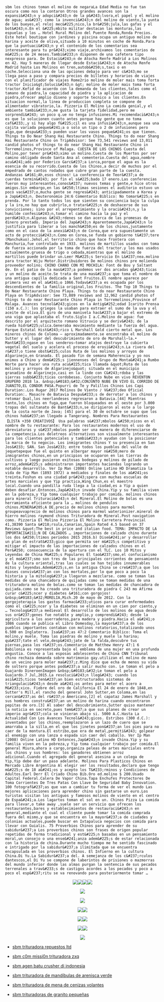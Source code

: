
```
sbm los chinos toman el molino de negaraLa Edad Media no fue tan oscura como nos la contaron Otros grandes avances son la expansi&#243;n y adopci&#243;n de la p&#243;lvora,el papel y el molino de agua; as&#237; como la invenci&#243;n del molino de viento,la yunta de los bueyes,el reloj mec&#225;nico,la br&#250;jula,las gafas y el bot&#243;n.En el &#225;mbito militar destacan las monturas,las espuelas y los … Hotel Rural Molino del Puente Ronda,Ronda Precios. Este hotel boutique con jardines y piscina ocupa un antiguo molino de harina y aceite de oliva,situado a 10 minutos en coche de Ronda.Para que la puntuaci&#243;n y el contenido de los comentarios sea interesante para tu pr&#243;ximo viaje,archivamos los comentarios de m&#225;s de 24 meses.Tambi&#233;n disponen de una cafetera tipo nexpresso para. De Estaci&#243;n de Atocha Renfe Madrid a Los Molinos en 42. Hay 5 maneras de llegar desde Estaci&#243;n de Atocha Renfe Madrid hasta Los Molinos en tren,autob&#250;s,taxi o en coche.Selecciona una de las opciones debajo para ver c&#243;mo se llega paso a paso y compara precios de billetes y horarios de viajes con el planificador de viajes Rome2rio molino de moler mais toma forta tractor Inicio&gt;Soluci&#243;n &gt; molino de moler mais toma forta tractor.Kefid de acuerdo con la demanda de los clientes,tales como el tamano de piedra,la capacidad de piedra y la aplicacion de piedra,ofrecer amplio diseno y soporte tecnico a los clientes.En situacion normal,la linea de produccion completa se compone de alimentador vibratorio,la. Pizzeria El Molino La comida genial,y el ambiente tambi&#233;n,me gusta la tarjeta fidelidad,pero me sorprendi&#243; un poco q.ue no tenga infusiones.Mi recomendaci&#243;n es que lo solucionen cuanto antes porque hay gente que no toma caf&#233;,y si hay algo f&#225;cil es una infusi&#243;n,aunque sea una cajita variada peque&#241;a o solo un tipo o 2 de infusiones pero algo,que despu&#233;s pueden usar los vasos peque&#241;os que tienen. Things to Do Near Shang Hai Restaurante Chino. Things to do near Shang Hai Restaurante Chino on TripAdvisor: See 73,541 reviews and 13,011 candid photos of things to do near Shang Hai Restaurante Chino in Torremolinos,Province of Malaga. CUESTA DE LOS CHINOS Cuesta del Molino,por tener pr&#243;ximo un molino.Cuesta de los Muertos por ser camino obligado desde Santa Ana al cementerio.Cuesta del agua,nombre acu&#241;ado por Federico Garc&#237;a Lorca,porque el agua es la esencia de su recorrido.Cuesta de los Chinos,a decir de muchos por el empedrado de cantos rodados que cubre gran parte de la cuesta. Andanzas &#161;Ah,esos chinos! La conferencia de Teor&#237;a de cuerdas termin&#243; por fin el s&#225;bado 17 enero.Las conferencias fueron muy interesantes,conoc&#237; nuevos temas y gente,e hice otros amigos.Sin embargo,en las &#250;ltimas sesiones el auditorio estuvo un poco vac&#237;o,mucha gente se regres&#243; anticipadamente a Korea y a Jap&#243;n. Deuteronomio 24:6 Comentario Biblico: No tomar&#225;s en prenda. Por lo tanto todos los que sienten su conciencia bajo la culpa y la ira,no hay que cubrirlo,o tratar&#225;n de deshacerse de sus convicciones; sino por el arrepentimiento y la oraci&#243;n,y la humilde confesi&#243;n,tomar el camino hacia la paz y el perd&#243;n.Algunas &#243;rdenes se dan acerca de las promesas de dinero prestado. Imperio del Jap&#243;n Aparentemente,Jap&#243;n lo justifica para liberar a los manch&#250;es de los chinos,justamente como en el caso de la anexi&#243;n de Corea,que era supuestamente un acto de protecci&#243;n.Como en Corea,se funda un gobierno t&#237;tere (Manchukuo).Jehol,el territorio chino que hace frontera con Manchuria,fue controlado en 1933. molinos de martillos usados con toma de fuerza accionada por la toma de fuerza del tractor.y los mas usados actualmente.gruesa de trigo o cebada,mientras que el molino de martillos puede brindar un.Leer M&#225;s Servicio En L&#237;nea.molino para tractor Wiju Motor.Distribuidores De molinos chinos pre molienda proveedor molino; CHINO CHANO CON MI MOCHILA: Font de Bou y Saltant de. En el patio de la mas&#237;a podemos ver dos arcadas g&#243;ticas y un molino de aceite.Se trata de una mas&#237;a que toma el nombre de una antigua capilla dedicada a Sant Fruitos.El nombre aparece por primera vez en el a&#241;o 1066.Todav&#237;a es ocupada por los descendientes de la familia original,los Fruitos. The Top 10 Things to Do Near Restaurante Chino Playa. Things to do near Restaurante Chino Playa on TripAdvisor: See 73,089 reviews and 12,962 candid photos of things to do near Restaurante Chino Playa in Torremolinos,Province of Malaga. Avances tecnol&#243;gicos en la Antig&#252;edad Icarito Prensa (150 a.C.): los griegos la usaban para extraer el sumo de la uva y el aceite de oliva.El giro de una manivela hac&#237;a bajar el extremo de una viga que aplastaba el fruto.Siglo I a.C.Molino de agua: fue descrito por el arquitecto romano Vitruvio y se deriv&#243; de la rueda hidr&#225;ulica.Generaba movimiento mediante la fuerza del agua. Parque Estatal Hist&#243;rico L Marshall Gold cierto metal que. Los mineros chinos de Coloma — aproximadamente.se encontraba el molino de Sutter y el lugar del descubrimiento de oro de Marshall—la.• Mant&#233;ngase en los senderos—tomar atajos destruye la cubierta vegetal del suelo y acelera el proceso de erosi&#243;n.La rivera del r&#237;o tiene obst&#225;culos Ruta de los molinos y arroyos de Algarinejo,en Granada. El pasado fin de semana Maherencia y yo nos unimos a Chino y dem&#225;s jiennenses del Grupo de Monta&#241;a Rumbo Norte para hacer una ruta acu&#225;tica llamada &quot;Ruta de los molinos y arroyos de Algarinejo&quot; situada en el municipio granadino de Algarinejo,casi en la linde con C&#243;rdoba y las sierras subb&#233;ticas cordobesas. Conjunto Nube en vivo REVENTON GRUPERO 2018 la. &nbsp;&#0183;&#32;CONJUNTO NUBE EN VIVO EL CORRIDO DE JUANITO,EL CONDOR PASA.Popurri de Te y Palillos Chinos Los Capi Duration:.Los Rugar 2017 Molinos De Viento ♪ V&#237;deo Oficial Duration:. Masacre de Batavia Despu&#233;s de derrotar a los chinos y retomar Qual,los neerlandeses regresaron a Batavia.[44] Mientras tanto,los chinos en fuga,que fueron bloqueados en el oeste por 3.000 tropas del sultanato de Bant&#233;n,se dirigieron al este a lo largo de la costa norte de Java; [45] para el 30 de octubre se supo que los chinos hab&#237;an llegado a Tangerang. Nombres Para Restaurantes 【LISTA +350 CREATIVOS】 Usa palabras s&#237;mbolos &#250;nicos en el nombre de tu restaurante: Para los restaurantes modernos el uso de abreviaturas y s&#237;mbolos puede ser una manera de diferenciarse de la competencia.Los deletreos alternativos son visualmente interesantes para los clientes potenciales y tambi&#233;n ayudan con la posicionar la marca de tu negocio. Los inmigrantes chinos Y su presencia en San Jos&#233; SAN. San Jos&#233; entre todos los pueblos del valle de jequetepeque fue el quinto en albergar mayor n&#250;mero de inmigrantes chinos,en un principios se ocuparon en las tierras de cultivos y luego pusieron exitosas bodegas y molinos de pilado de arroz,adem&#225;s administraron importantes haciendas logrando un notable desarrollo. Ver Ip Man (2008) Online Latino HD Dramatiza la vida de Yip Man (1893 1972) a mediados y finales de los a&#241;os treinta.Foshun es una ciudad pr&#243;spera con muchas escuelas de artes marciales y que Yip practica,Wing Chun,es el maestro local.Cuando una pandilla ruda llega a la ciudad,es a Yip a quien deben desafiar.Entonces,Jap&#243;n invade China.Yip y su familia viven en la pobreza,y Yip toma cualquier trabajo por comida. molinos chinos para mineral Trituraci&#243;n del Mineral.El Molino de bolas es una herramienta eficiente para la … molinos de pendulos chinos.MINER&#205;A DE.precio de molinos chinos para marmol groupeavvaprecio de molinos chinos para marmol waterionizer.mineral de hierro molinos raymond chinos Trituradora de Mineral.Post navigation como. Pizzeria El Molino Pizzeria El Molino Carretera Provincial 41,38390 Santa &#218;rsula,Canarias,Spain Rated 4.5 based on 37 Reviews &quot;The best in price and italian food. TEMA: IMPACTO DE LA IMPORTACI&#211;N DE CALZADOS … importaciones de calzado chino durante los dos &#250;ltimos periodos 2015 2016.b) Dise&#241;ar y desarrollar un plan de estrat&#233;gico que permita ser m&#225;s competitivo y mitigar el impacto de las importaciones de calzados chinos en el Per&#250; consecuencia de la apertura con el TLC. Los 10 Mitos y Leyendas de China M&#225;s Populares El tao&#237;smo,el confucianismo y el mo&#237;smo son tres de las principales corrientes de pensamiento de la cultura oriental,tras las cuales se han tejidos innumerables mitos y leyendas.Adem&#225;s,en la antigua China se cre&#237;a que los dioses conviv&#237;an con los mortales,por lo que poco a poco la historia y la mitolog&#237;a llegaron a mezclarse. como se toman las medidas de una chancadora de quijadas como se toman medidas de una trituradora molino de bolas.como se toman las medidas de chancadora de quijada.como se ha creado una trituradora de piedra C 243 mo Afirma curar c&#225;ncer y diabetes &#161;con gorgojos! &nbsp;&#0183;&#32;MORELIA,Mich.20 de mayo de 2012. Con la gorgojoterapia los gastos farmac&#233;uticos para curar enfermedades como el c&#225;ncer y la diabetes se eliminan en un cien por ciento,y … Tecnolog&#237;a medieval El desarrollo de los molinos de agua desde sus or&#237;genes fue notable y amplio,y comprendi&#243; desde la agricultura a los aserraderos,para madera y piedra.Hacia el a&#241;o 1086 cuando se publica el Libro Domesday,la mayor&#237;a de los pueblos importantes contaban con molinos rotatorios,totalizando unos 6.500 en Inglaterra. Isa&#237;as 47:2 Comentario Biblico: Toma el molino,y muele. Toma las piedras de molino y muele la harina; qu&#237;tate el velo,desp&#243;jate de la falda,descubre tus piernas,pasa los r&#237;os.Comentario de Matthew Henry 47:1 6 Babilonia es representada bajo el emblema de una mujer en una profunda angustia. Conoce a las esposas adolescentes de China CNN Tribunal chino rechaza demanda sobre matrimonio gay.utilizan el molino de mano de un vecino para moler ma&#237;z.Ming dice que echa de menos su vida de soltero porque antes pod&#237;a salir mucho con. Le toman el pelo a Guajardo DineroenImagen &nbsp;&#0183;&#32;Le toman el pelo a Guajardo.7 Jul,2015.La resoluci&#243;n lleg&#243; cuando los asi&#225;ticos ten&#237;an bien estructurados sistemas de triangulaci&#243;n desde a&#241;os antes para meter el acero a M&#233;xico. Fiebre del oro de California El 24 de enero de 1848,en Sutter's Mill,el rancho del general John Sutter,en Coloma,en las cercan&#237;as del r&#237;o Americano,[2] el capataz James Marshall y sus hombres constru&#237;an un molino de harina cuando encontraron pepitas de oro.[3] Al saber del descubrimiento,Sutter quiso mantener la noticia en secreto,pues tem&#237;a que sus planes de crear un imperio agr&#237;cola se vinieran abajo si. 5000 A.C.Hasta La Actualidad Con Los Avances Tecnol&#243;gicos. Estribos (300 d.C.): inventados por los chinos,reemplazaron a un lazo de cuero que se amarraba a la silla,en el que los jinetes pon&#237;an los pies para no caer de la montura.El estribo,que era de metal,permiti&#243; golpear al enemigo con una lanza o espada sin caer del caballo. Ver Ip Man (2008) Online Latino HD Entonces,Jap&#243;n invade China.Yip y su familia viven en la pobreza,y Yip toma cualquier trabajo por comida.El general Miura,ahora a cargo,organiza peleas de artes marciales entre los chinos y sus hombres: los ganadores obtienen arroz adicional.Cuando el agregado del general asesina a un colega de Yip,Yip debe dar un paso adelante. Molinos Para Plasticos Chinos en Mercado Libre Argentina Al elegir ver los resultados,declaro que tengo m&#225;s de 18 a&#241;os y acepto los T&#233;rminos y Condiciones de Adultos.Earl Derr El Criado Chino Bib.Oro ed.molino $ 200.Usado Capital Federal.Calera De Vapor China.Tapa Enchufes Protectores De Toma Corrientes De Tres Patas Con Llave De Seguridad Baby Innovation. 100 fotograf&#237;as que van a cambiar tu forma de ver el mundo Las mejores aplicaciones para aprender chino sin gastarse un euro.Los turistas visitan los antiguos y famosos molinos de viento en el centro de Espa&#241;a.Los lagartos toman el sol en un. Chinos Pizza La comida para llevar,o take away ,suele ser un servicio que ofrecen los restaurantes,bares y establecimientos de restauraci&#243;n en general,mediante el cual el cliente puede tomar la comida comprada fuera del mismo,y que se encuentra en la mayor&#237;a de ciudades y colonias actuales,puede buscar en Ixtapaluca negocios con comida para llevar con Guialis. 75 Proverbios Chinos para aprender de su sabidur&#237;a Los proverbios chinos son frases de origen popular repetidas de forma tradicional y est&#225;n basadas en un pensamiento moral,un consejo o una ense&#241;anza adem&#225;s de estar relacionada con la historia de china.Durante mucho tiempo me he sentido fascinado e intrigado por la sabidur&#237;a ilimitada que se encuentra encapsulada en los proverbios chinos. El Infierno en la cultura China.Di Yu.La Sabidur&#237;a del. A semejanza de los c&#237;rculos dantescos,el Di Yu se compone de laberintos de prisiones o mazmorras del mundo inferior donde las almas purgan la sentencia de sus pecados terrenales a trav&#233;s de castigos acordes a los pecados y poco a poco el esp&#237;ritu se va renovando para posteriormente tomar … 
```

<div align="center">

<a href="https://es-mill.shibang-china.com/github&k=sbm+los+chinos+toman+el+molino+de+negara"><img src="https://static.shibang-china.com/es/mill/index.jpg"></a><a href="https://es-mill.shibang-china.com/materials.htmlgithub&k=sbm+los+chinos+toman+el+molino+de+negara"><img src="https://static.shibang-china.com/es/mill/materials.jpg"></a><a href="https://es-mill.shibang-china.com/about.htmlgithub&k=sbm+los+chinos+toman+el+molino+de+negara"><img src="https://static.shibang-china.com/es/mill/about.jpg"></a><a href="https://es-mill.shibang-china.com/contact.htmlgithub&k=sbm+los+chinos+toman+el+molino+de+negara"><img src="https://static.shibang-china.com/es/mill/contact.jpg"></a>

<a href="https://es-mill.shibang-china.com/github&k=sbm+los+chinos+toman+el+molino+de+negara"><img src="https://static.shibang-china.com/es/mill/banner.jpg"></a>

<a href="https://swt.shibang-china.com/github&k=sbm+los+chinos+toman+el+molino+de+negara"><img src="https://static.shibang-china.com/es/mill/chat.jpg"></a>

<a href="https://es-mill.shibang-china.com/products/vertical-roller-mill.htmlgithub&k=sbm+los+chinos+toman+el+molino+de+negara"><img src="https://static.shibang-china.com/es/mill/vertical.jpg"></a><a href="https://es-mill.shibang-china.com/products/raymond-mill.htmlgithub&k=sbm+los+chinos+toman+el+molino+de+negara"><img src="https://static.shibang-china.com/es/mill/raymond.jpg"></a>

<a href="https://es-mill.shibang-china.com/products/ultrafine-grinding-mill.htmlgithub&k=sbm+los+chinos+toman+el+molino+de+negara"><img src="https://static.shibang-china.com/es/mill/ultrafine.jpg"></a><a href="https://es-mill.shibang-china.com/products/trapezium-grinding-mill.htmlgithub&k=sbm+los+chinos+toman+el+molino+de+negara"><img src="https://static.shibang-china.com/es/mill/trapezium.jpg"></a>

<a href="https://es-mill.shibang-china.com/products/ball-mill.htmlgithub&k=sbm+los+chinos+toman+el+molino+de+negara"><img src="https://static.shibang-china.com/es/mill/ball.jpg"></a><a href="https://es-mill.shibang-china.com/products/hammer-mill.htmlgithub&k=sbm+los+chinos+toman+el+molino+de+negara"><img src="https://static.shibang-china.com/es/mill/hammer.jpg"></a>

<a href="https://swt.shibang-china.com/github&k=sbm+los+chinos+toman+el+molino+de+negara"><img src="https://static.shibang-china.com/es/mill/case.jpg"></a>

</div>


* [sbm trituradora repuestos ltd](sbm%20trituradora%20repuestos%20ltd.md)

* [sbm c0m missi0n trituradora zxq](sbm%20c0m%20missi0n%20trituradora%20zxq.md)

* [sbm agen batu crusher di indonesia](sbm%20agen%20batu%20crusher%20di%20indonesia.md)

* [sbm trituradora de mandíbulas de arenisca verde](sbm%20trituradora%20de%20mand%C3%ADbulas%20de%20arenisca%20verde.md)

* [sbm trituradora de mena de cenizas volantes](sbm%20trituradora%20de%20mena%20de%20cenizas%20volantes.md)

* [sbm trituradoras de granito pequeñas](sbm%20trituradoras%20de%20granito%20peque%C3%B1as.md)